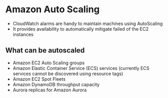 # Amazon Auto Scaling

* CloudWatch alarms are handy to maintain machines using AutoScaling
* It provides availability to automatically mitigate failed of the EC2 instances

## What can be autoscaled

* Amazon EC2 Auto Scaling groups
* Amazon Elastic Container Service (ECS) services (currently ECS services cannot be discovered using resource tags)
* Amazon EC2 Spot Fleets
* Amazon DynamoDB throughput capacity
* Aurora replicas for Amazon Aurora
